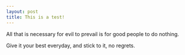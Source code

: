 ```yaml
---
layout: post
title: This is a test!
---
```


All that is necessary for evil to prevail is for good people to do nothing.

Give it your best everyday, and stick to it, no regrets.

